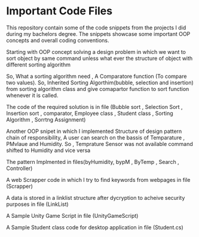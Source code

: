 # Important Code Files
This repository contain some of the code snippets from the projects I did during my bachelors degree. The snippets showcase some important OOP concepts and overall coding conventions.

Starting with OOP concept solving a design problem in which we want to sort object by same command unless what ever the structure of object with different sorting algorithm

So, What a sorting algorithm need , A Comparatore function (To compare two values). So, Inherited Sorting Algorthim(bubble, selection and insertion) from sorting algorithm class and give comapartor function to sort function whenever it is called.

The code of the required solution is in file (Bubble sort , Selection Sort , Insertion sort , comparator, Employee class , Student class , Sorting Algorithm , Sorrtng Assignment)

Another OOP snipet in which I implemented Structure of design pattern chain of responsibility, A user can search on the bassis of Temparature , PMvlaue and Humidity.  So , Temprature Sensor was not available command shifted to Humidity and vice versa

The pattern Implmented in files(byHumidity, bypM , ByTemp , Search , Controller)

A web Scrapper code in which I try to find keywords from webpages in file (Scrapper)

A data is stored in a linklist structure after dycryption to acheive security purposes in file (LinkList)

A Sample Unity Game Script in file (UnityGameScript) 

A Sample Student class code for desktop application in file (Student.cs)










